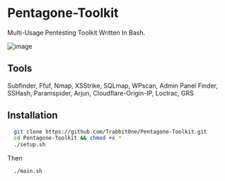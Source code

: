 # Pentagone-Toolkit

Multi-Usage Pentesting Toolkit Written In Bash.

![image](https://github.com/user-attachments/assets/4de84bcb-a29f-4435-b9e4-d15d4305535d)

## Tools

Subfinder,
Ffuf,
Nmap,
XSStrike,
SQLmap,
WPscan,
Admin Panel Finder,
SSHash,
Paramspider,
Arjun,
Cloudflare-Origin-IP,
Loctrac,
GRS

## Installation



```bash
  git clone https://github.com/Trabbit0ne/Pentagone-Toolkit.git
  cd Pentagone-Toolkit && chmod +x *
  ./setup.sh
```
Then
```
  ./main.sh
```
    
